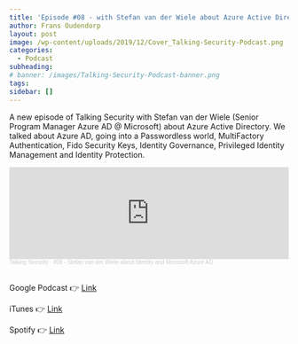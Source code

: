 ```yaml
---
title: 'Episode #08 - with Stefan van der Wiele about Azure Active Directory'
author: Frans Oudendorp
layout: post
image: /wp-content/uploads/2019/12/Cover_Talking-Security-Podcast.png
categories:
  - Podcast
subheading:
# banner: /images/Talking-Security-Podcast-banner.png
tags: 
sidebar: []
---
```



A new episode of Talking Security with Stefan van der Wiele (Senior Program Manager Azure AD @ Microsoft) about Azure Active Directory. We talked about Azure AD, going into a Passwordless world, MultiFactory Authentication, Fido Security Keys, Identity Governance, Privileged Identity Management and Identity Protection.

<iframe width="100%" height="166" scrolling="no" frameborder="no" allow="autoplay" src="https://w.soundcloud.com/player/?url=https%3A//api.soundcloud.com/tracks/833189311&color=%23220414&auto_play=false&hide_related=false&show_comments=true&show_user=true&show_reposts=false&show_teaser=true"></iframe><div style="font-size: 10px; color: #cccccc;line-break: anywhere;word-break: normal;overflow: hidden;white-space: nowrap;text-overflow: ellipsis; font-family: Interstate,Lucida Grande,Lucida Sans Unicode,Lucida Sans,Garuda,Verdana,Tahoma,sans-serif;font-weight: 100;"><a href="https://soundcloud.com/talkingsecurity" title="Talking Security" target="_blank" style="color: #cccccc; text-decoration: none;">Talking Security</a> · <a href="https://soundcloud.com/talkingsecurity/08-stefan-van-der-wiele-about-identity-and-microsoft-azure-ad" title="#08 - Stefan van der Wiele about Identity and Microsoft Azure AD" target="_blank" style="color: #cccccc; text-decoration: none;">#08 - Stefan van der Wiele about Identity and Microsoft Azure AD</a></div><br>


Google Podcast 👉 [Link](https://podcasts.google.com/feed/aHR0cDovL2ZlZWRzLnNvdW5kY2xvdWQuY29tL3VzZXJzL3NvdW5kY2xvdWQ6dXNlcnM6NzM4MzUwNTgxL3NvdW5kcy5yc3M/episode/dGFnOnNvdW5kY2xvdWQsMjAxMDp0cmFja3MvODMzMTg5MzEx?ved=0CAIQkfYCahcKEwiAx8mqp-XpAhUAAAAAHQAAAAAQBQ)

iTunes 👉 [Link](https://podcasts.apple.com/nl/podcast/08-stefan-van-der-wiele-about-identity-microsoft-azure/id1489282005?i=1000476613544)

Spotify 👉 [Link](https://open.spotify.com/episode/6aWIEiiM79b44dz1ckLHlw)